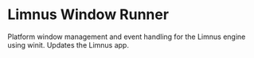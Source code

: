 # Limnus Window Runner

Platform window management and event handling for the Limnus engine using winit. Updates the Limnus app.
